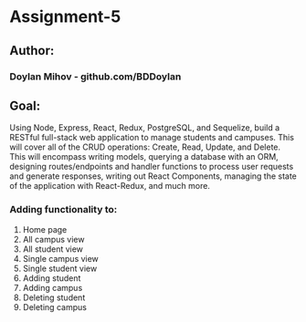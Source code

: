# Assignment-5

## Author:

### Doylan Mihov - github.com/BDDoylan

## Goal:

Using Node, Express, React, Redux, PostgreSQL, and Sequelize, build a 
RESTful full-stack web application to manage students and campuses. This 
will cover all of the CRUD operations: Create, Read, Update, and Delete. 
This will encompass writing models, querying a database with an ORM, 
designing routes/endpoints and handler functions to process user requests 
and generate responses, writing out React Components, managing the state 
of the application with React-Redux, and much more.

### Adding functionality to: 

1. Home page
2. All campus view
3. All student view
4. Single campus view
5. Single student view
6. Adding student
7. Adding campus
8. Deleting student
9. Deleting campus

